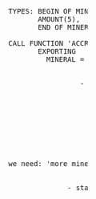 <pre>









                                         TYPES: BEGIN OF MINERAL
                                                AMOUNT(5),
                                                END OF MINERAL

                                         CALL FUNCTION 'ACCRUE'
                                                EXPORTING
                                                  MINERAL = X


                                                          - sap









                                         we need: 'more minerals'


                                                       - starcraft




























                                                                                                             .
</pre>